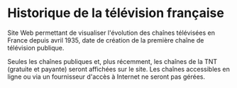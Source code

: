 # Historique de la télévision française

Site Web permettant de visualiser l'évolution des chaînes télévisées en France depuis avril 1935, date de création de la première chaîne de télévision publique.

Seules les chaînes publiques et, plus récemment, les chaînes de la TNT (gratuite et payante) seront affichées sur le site. Les chaînes accessibles en ligne ou via un fournisseur d'accès à Internet ne seront pas gérées.